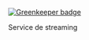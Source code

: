 
[![Greenkeeper badge](https://badges.greenkeeper.io/May16890/Projet-JS.svg)](https://greenkeeper.io/)

Service de streaming
